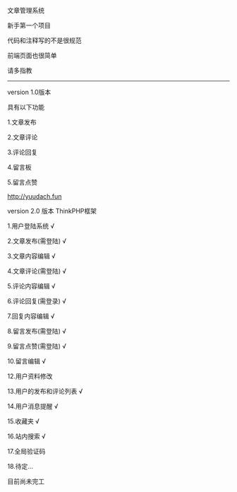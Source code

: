 文章管理系统

新手第一个项目

代码和注释写的不是很规范

前端页面也很简单

请多指教

__________________________________________

version 1.0版本

具有以下功能

1.文章发布

2.文章评论

3.评论回复

4.留言板

5.留言点赞

http://yuudach.fun

version 2.0 版本  ThinkPHP框架

 1.用户登陆系统 √

 2.文章发布(需登陆) √

 3.文章内容编辑 √

 4.文章评论(需登陆) √

 5.评论内容编辑 √

 6.评论回复(需登录) √

 7.回复内容编辑 √

 8.留言发布(需登陆) √

 9.留言点赞(需登陆) √

 10.留言编辑 √

 12.用户资料修改

 13.用户的发布和评论列表 √

 14.用户消息提醒 √

 15.收藏夹 √

 16.站内搜索 √

 17.全局验证码

 18.待定...

目前尚未完工



